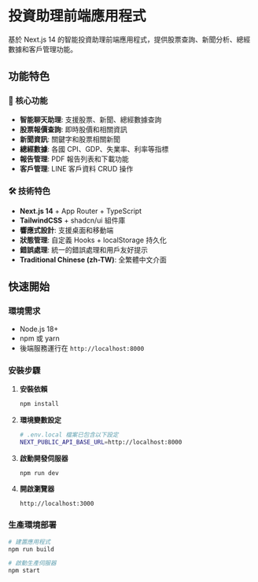 # 投資助理前端應用程式

基於 Next.js 14 的智能投資助理前端應用程式，提供股票查詢、新聞分析、總經數據和客戶管理功能。

## 功能特色

### 🎯 核心功能
- **智能聊天助理**: 支援股票、新聞、總經數據查詢
- **股票報價查詢**: 即時股價和相關資訊
- **新聞資訊**: 關鍵字和股票相關新聞
- **總經數據**: 各國 CPI、GDP、失業率、利率等指標
- **報告管理**: PDF 報告列表和下載功能
- **客戶管理**: LINE 客戶資料 CRUD 操作

### 🛠 技術特色
- **Next.js 14** + App Router + TypeScript
- **TailwindCSS** + shadcn/ui 組件庫
- **響應式設計**: 支援桌面和移動端
- **狀態管理**: 自定義 Hooks + localStorage 持久化
- **錯誤處理**: 統一的錯誤處理和用戶友好提示
- **Traditional Chinese (zh-TW)**: 全繁體中文介面

## 快速開始

### 環境需求
- Node.js 18+
- npm 或 yarn
- 後端服務運行在 `http://localhost:8000`

### 安裝步驟

1. **安裝依賴**
   ```bash
   npm install
   ```

2. **環境變數設定**
   ```bash
   # .env.local 檔案已包含以下設定
   NEXT_PUBLIC_API_BASE_URL=http://localhost:8000
   ```

3. **啟動開發伺服器**
   ```bash
   npm run dev
   ```

4. **開啟瀏覽器**
   ```
   http://localhost:3000
   ```

### 生產環境部署

```bash
# 建置應用程式
npm run build

# 啟動生產伺服器
npm start
```
